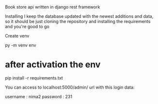 Book store api written in django rest framework

Installing
I keep the database updated with the newest additions and data, so it should be just cloning the repository and installing the requirements and you're good to go

Create venv

py -m venv env
# after activation the env
pip install -r requirements.txt


You can access to localhost:5000/admin/ url with this login data:

username : nima2
password : 231
